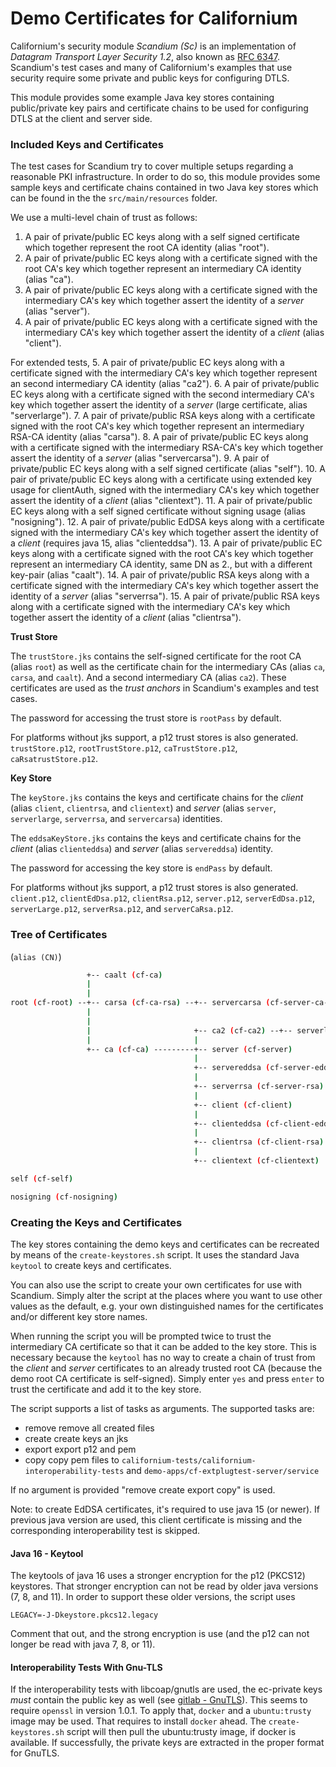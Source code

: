 # Demo Certificates for Californium

Californium's security module *Scandium (Sc)* is an implementation of *Datagram Transport Layer Security 1.2*, also
known as [RFC 6347](https://tools.ietf.org/html/rfc6347). Scandium's test cases and many of Californium's examples that use security require some private and public keys for configuring DTLS.

This module provides some example Java key stores containing public/private key pairs and certificate chains to be used for configuring DTLS at the client and server side. 

### Included Keys and Certificates

The test cases for Scandium try to cover multiple setups regarding a reasonable PKI infrastructure. In order to do so, this module provides some sample keys and certificate chains contained in two Java key stores which can be found in the 
the `src/main/resources` folder.

We use a multi-level chain of trust as follows:

1. A pair of private/public EC keys along with a self signed certificate which together represent the root CA identity (alias "root").
2. A pair of private/public EC keys along with a certificate signed with the root CA's key which together represent an intermediary CA identity (alias "ca").
3. A pair of private/public EC keys along with a certificate signed with the intermediary CA's key which together assert the identity of a *server* (alias "server").
4. A pair of private/public EC keys along with a certificate signed with the intermediary CA's key which together assert the identity of a *client* (alias "client").

For extended tests, 
5. A pair of private/public EC keys along with a certificate signed with the intermediary CA's key which together represent an second intermediary CA identity (alias "ca2").
6. A pair of private/public EC keys along with a certificate signed with the second intermediary CA's key which together assert the identity of a *server* (large certificate, alias "serverlarge").
7. A pair of private/public RSA keys along with a certificate signed with the root CA's key which together represent an intermediary RSA-CA identity (alias "carsa").
8. A pair of private/public EC keys along with a certificate signed with the intermediary RSA-CA's key which together assert the identity of a *server* (alias "servercarsa").
9. A pair of private/public EC keys along with a self signed certificate (alias "self").
10. A pair of private/public EC keys along with a certificate using extended key usage for clientAuth, signed with the intermediary CA's key which together assert the identity of a *client* (alias "clientext").
11. A pair of private/public EC keys along with a self signed certificate without signing usage (alias "nosigning").
12. A pair of private/public EdDSA keys along with a certificate signed with the intermediary CA's key which together assert the identity of a *client* (requires java 15, alias "clienteddsa").
13. A pair of private/public EC keys along with a certificate signed with the root CA's key which together represent an intermediary CA identity, same DN as 2., but with a different key-pair (alias "caalt").
14. A pair of private/public RSA keys along with a certificate signed with the intermediary CA's key which together assert the identity of a *server* (alias "serverrsa").
15. A pair of private/public RSA keys along with a certificate signed with the intermediary CA's key which together assert the identity of a *client* (alias "clientrsa").

**Trust Store**

The `trustStore.jks` contains the self-signed certificate for the root CA (alias `root`) as well as the certificate chain for the intermediary CAs
(alias `ca`, `carsa`, and `caalt`). And a second intermediary CA (alias `ca2`). These certificates are used as the *trust anchors* in Scandium's examples and test cases.

The password for accessing the trust store is `rootPass` by default.

For platforms without jks support, a p12 trust stores is also generated.
`trustStore.p12`, `rootTrustStore.p12`, `caTrustStore.p12`, `caRsatrustStore.p12`.

**Key Store**

The `keyStore.jks` contains the keys and certificate chains for the *client* (alias `client`, `clientrsa`, and `clientext`) and *server* (alias `server`, `serverlarge`, `serverrsa`, and `servercarsa`) identities.

The `eddsaKeyStore.jks` contains the keys and certificate chains for the *client* (alias `clienteddsa`) and *server* (alias `servereddsa`) identity.

The password for accessing the key store is `endPass` by default.

For platforms without jks support, a p12 trust stores is also generated.
`client.p12`, `clientEdDsa.p12`, `clientRsa.p12`, `server.p12`, `serverEdDsa.p12`, `serverLarge.p12`, `serverRsa.p12`, and `serverCaRsa.p12`.

### Tree of Certificates

(`alias (CN)`)

```sh
                 +-- caalt (cf-ca)
                 |
                 |
root (cf-root) --+-- carsa (cf-ca-rsa) --+-- servercarsa (cf-server-ca-rsa)
                 |
                 |
                 |                       +-- ca2 (cf-ca2) --+-- serverlarge (cf-serverlarge)
                 |                       |
                 +-- ca (cf-ca) ---------+-- server (cf-server)
                                         |
                                         +-- servereddsa (cf-server-eddsa)
                                         |
                                         +-- serverrsa (cf-server-rsa)
                                         |
                                         +-- client (cf-client)
                                         |
                                         +-- clienteddsa (cf-client-eddsa)
                                         |
                                         +-- clientrsa (cf-client-rsa)
                                         |
                                         +-- clientext (cf-clientext)

self (cf-self)

nosigning (cf-nosigning)

```

### Creating the Keys and Certificates

The key stores containing the demo keys and certificates can be recreated by means of the `create-keystores.sh` script. It uses the standard Java `keytool` to create keys and certificates.

You can also use the script to create your own certificates for use with Scandium. Simply alter the script at the places where you want to use other values as the default, e.g. your own distinguished names for the certificates and/or different key store names.

When running the script you will be prompted twice to trust the intermediary CA certificate so that it can be added to the key store. This is necessary because the `keytool` has no way to create a chain of trust from the *client* and *server* certificates to an already trusted root CA (because the demo root CA certificate is self-signed). Simply enter `yes` and press `enter` to trust the certificate and add it to the key store.

The script supports a list of tasks as arguments. The supported tasks are:
-  remove remove all created files
-  create create keys an jks
-  export export p12 and pem
-  copy copy pem files to `californium-tests/californium-interoperability-tests` and `demo-apps/cf-extplugtest-server/service`

If no argument is provided "remove create export copy" is used.

Note: to create EdDSA certificates, it's required to use java 15 (or newer). If previous java version are used, this client certificate is missing and the corresponding interoperability test is skipped.

#### Java 16 - Keytool

The keytools of java 16 uses a stronger encryption for the p12 (PKCS12) keystores. That stronger encryption can not be read by older java versions (7, 8, and 11). In order to support these older versions, the script uses

```
LEGACY=-J-Dkeystore.pkcs12.legacy 
```

Comment that out, and the strong encryption is use (and the p12 can not longer be read with java 7, 8, or 11).

#### Interoperability Tests With Gnu-TLS 

If the interoperability tests with libcoap/gnutls are used, the ec-private keys *must* contain the public key as well (see [gitlab - GnuTLS](https://gitlab.com/gnutls/gnutls/-/issues/1123)). This seems to require `openssl` in version 1.0.1. To apply that, `docker` and a `ubuntu:trusty` image may be used. That requires to install `docker` ahead. The `create-keystores.sh` script will then pull the ubuntu:trusty image, if docker is available. If successfully, the private keys are extracted in the proper format for GnuTLS.

